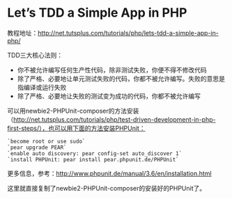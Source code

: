 Let’s TDD a Simple App in PHP
=========================

教程地址：http://net.tutsplus.com/tutorials/php/lets-tdd-a-simple-app-in-php/


TDD三大核心法则：
- 你不被允许编写任何生产性代码，除非测试失败，你便不得不修改代码
- 除了严格、必要地让单元测试失败的代码，你都不被允许编写。失败的意思是指编译或运行失败
- 除了严格、必要地让失败的测试变为成功的代码，你都不被允许编写


可以用newbie2-PHPUnit-composer的方法安装（http://net.tutsplus.com/tutorials/php/test-driven-development-in-php-first-steps/），也可以用下面的方法安装PHPUnit：

    `become root or use sudo`
    `pear upgrade PEAR`
    `enable auto discovery: pear config-set auto_discover 1`
    `install PHPUnit: pear install pear.phpunit.de/PHPUnit`

更多信息，参考：http://www.phpunit.de/manual/3.6/en/installation.html

这里就直接复制了newbie2-PHPUnit-composer的安装好的PHPUnit了。

